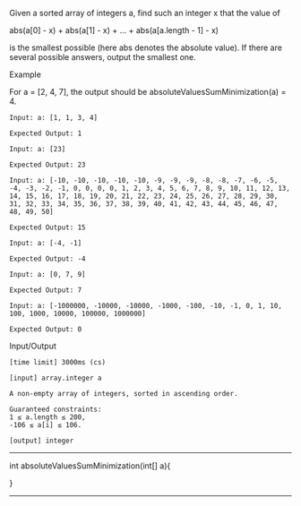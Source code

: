 Given a sorted array of integers a, find such an integer x that the value of

abs(a[0] - x) + abs(a[1] - x) + ... + abs(a[a.length - 1] - x)

is the smallest possible (here abs denotes the absolute value).
If there are several possible answers, output the smallest one.

Example

For a = [2, 4, 7], the output should be
absoluteValuesSumMinimization(a) = 4.

    Input: a: [1, 1, 3, 4]

    Expected Output: 1

    Input: a: [23]

    Expected Output: 23

    Input: a: [-10, -10, -10, -10, -10, -9, -9, -9, -8, -8, -7, -6, -5, -4, -3, -2, -1, 0, 0, 0, 0, 1, 2, 3, 4, 5, 6, 7, 8, 9, 10, 11, 12, 13, 14, 15, 16, 17, 18, 19, 20, 21, 22, 23, 24, 25, 26, 27, 28, 29, 30, 31, 32, 33, 34, 35, 36, 37, 38, 39, 40, 41, 42, 43, 44, 45, 46, 47, 48, 49, 50]

    Expected Output: 15

    Input: a: [-4, -1]

    Expected Output: -4

    Input: a: [0, 7, 9]

    Expected Output: 7

    Input: a: [-1000000, -10000, -10000, -1000, -100, -10, -1, 0, 1, 10, 100, 1000, 10000, 100000, 1000000]

    Expected Output: 0

Input/Output

    [time limit] 3000ms (cs)

    [input] array.integer a

    A non-empty array of integers, sorted in ascending order.

    Guaranteed constraints:
    1 ≤ a.length ≤ 200,
    -106 ≤ a[i] ≤ 106.

    [output] integer


********************************************************

int absoluteValuesSumMinimization(int[] a){


}
********************************************************
